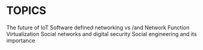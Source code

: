# TOPICS

The future of IoT
Software defined networking vs /and
Network Function Virtualization
Social networks and digital security
Social engineering and its importance